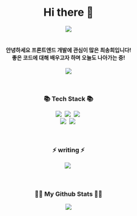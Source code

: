 <h1 align="center"> Hi there 👋</h1>

<!--
**songhee1/songhee1** is a ✨ _special_ ✨ repository because its `README.md` (this file) appears on your GitHub profile.

Here are some ideas to get you started:

- 🔭 I’m currently working on ...
- 🌱 I’m currently learning ...
- 👯 I’m looking to collaborate on ...
- 🤔 I’m looking for help with ...
- 💬 Ask me about ...
- 📫 How to reach me: ...
- 😄 Pronouns: ...
- ⚡ Fun fact: ...
-->
<p align="center">
<img  src="https://capsule-render.vercel.app/api?type=slice&color=gradient&height=300&section=header&text=hi%20i'm%20songhee!&fontSize=90&animation=fadeIn"><br><br>
</p>
 <h4 align="center">
    안녕하세요 프론트엔드 개발에 관심이 많은 최송희입니다! <br>
    좋은 코드에 대해 배우고자 하며 오늘도 나아가는 중!
        </h4>

<p  align="center">
<img src="https://github-readme-stats.vercel.app/api/top-langs/?username=songhee1&layout=compact">
</p>
    <br>

<h3 align="center">📚 Tech Stack 📚</h3>
<p align="center">
    <img src="https://img.shields.io/badge/Java-007396?style=flat-square&logo=Java&logoColor=white"/></a>&nbsp
    <img src="https://img.shields.io/badge/Python-3766AB?style=flat-square&logo=Python&logoColor=white"/></a>&nbsp 
    <img src="https://img.shields.io/badge/Javascript-ffb13b?style=flat-square&logo=javascript&logoColor=white"/></a>&nbsp 
  <br>
  <img src="https://img.shields.io/badge/Node.js-339933?style=flat-square&logo=Node.js&logoColor=white"/></a>&nbsp
  <img src="https://img.shields.io/badge/React.js-61DAFB?style=flat-square&logo=React.js&logoColor=white"/></a>&nbsp
</p>
<br>
<h3 align="center">⚡ writing ⚡</h3>
<p align="center">
  <a href="https://velog.io/@songheechoi"><img src="https://img.shields.io/badge/Tech%20Blog-11B48A?style=flat-square&logo=Vimeo&logoColor=white&link=https://velog.io/@songheechoi"/></a>&nbsp

</p>
<br>

<h3 align="center">👩‍💻 My Github Stats 👩‍💻</h3>
<p align="center">
<img src="https://github-readme-stats.vercel.app/api?username=songhee1&show_icons=true&theme=jolly">
</p>
